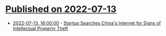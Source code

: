 # [Published on 2022-07-13](index.md)

* [2022-07-13, 16:00:00](https://tech.slashdot.org/story/22/07/13/1313211/startup-searches-chinas-internet-for-signs-of-intellectual-property-theft?utm_source=rss1.0mainlinkanon&utm_medium=feed) - [Startup Searches China's Internet for Signs of Intellectual Property Theft](https://tech.slashdot.org/story/22/07/13/1313211/startup-searches-chinas-internet-for-signs-of-intellectual-property-theft?utm_source=rss1.0mainlinkanon&utm_medium=feed)

